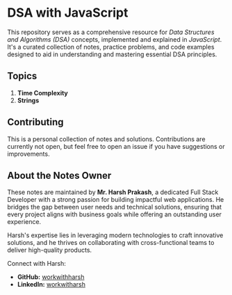 # DSA with JavaScript

This repository serves as a comprehensive resource for _Data Structures and Algorithms (DSA)_ concepts, implemented and explained in _JavaScript_. It's a curated collection of notes, practice problems, and code examples designed to aid in understanding and mastering essential DSA principles.

## Topics

1. **Time Complexity**
2. **Strings**

## Contributing

This is a personal collection of notes and solutions. Contributions are currently not open, but feel free to open an issue if you have suggestions or improvements.

## About the Notes Owner

These notes are maintained by **Mr. Harsh Prakash**, a dedicated Full Stack Developer with a strong passion for building impactful web applications. He bridges the gap between user needs and technical solutions, ensuring that every project aligns with business goals while offering an outstanding user experience.

Harsh's expertise lies in leveraging modern technologies to craft innovative solutions, and he thrives on collaborating with cross-functional teams to deliver high-quality products.

Connect with Harsh:

- **GitHub:** [workwithharsh](https://github.com/workwithharsh)
- **LinkedIn:** [workwitharsh](https://www.linkedin.com/in/workwitharsh)
